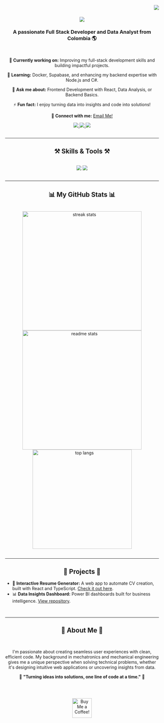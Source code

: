 <img align="right" src="https://visitor-badge.laobi.icu/badge?page_id=JaimeIngenia.JaimeIngenia" />

<h1 align="center">
    <img src="https://readme-typing-svg.herokuapp.com/?font=Righteous&size=35&center=true&vCenter=true&width=500&height=70&duration=4000&lines=Hi+There!+👋;+I'm+Jaime+Moncayo!;" />
</h1>

<h3 align="center">A passionate Full Stack Developer and Data Analyst from Colombia 🌎</h3>

<br/>

<div align="center">
 
 🔭 **Currently working on:** Improving my full-stack development skills and building impactful projects.

🌱 **Learning:** Docker, Supabase, and enhancing my backend expertise with Node.js and C#.

💬 **Ask me about:** Frontend Development with React, Data Analysis, or Backend Basics.

⚡ **Fun fact:** I enjoy turning data into insights and code into solutions!

📧 **Connect with me:** [Email Me!](mailto:jaime.moncayo@gmail.com)

<div align="center"> 
  <a href="mailto:pedro.sales.muniz@gmail.com">
    <img src="https://img.shields.io/badge/Gmail-333333?style=for-the-badge&logo=gmail&logoColor=red" />
  </a>
  <a href="https://linkedin.com/in/pedro-sales-muniz" target="_blank">
    <img src="https://img.shields.io/badge/LinkedIn-0077B5?style=for-the-badge&logo=linkedin&logoColor=white" target="_blank" />
  </a>
  <a href="https://salesp07.github.io" target="_blank">
     <img src="https://img.shields.io/badge/Portfolio-FF5722?style=for-the-badge&logo=todoist&logoColor=white" target="_blank" /> <!-- sqlite, safari, google-chrome are other good icon options -->
  </a>
</div>

</div>
 
<br/>
<hr/>

<h2 align="center">⚒️ Skills & Tools ⚒️</h2>
<br/>
<div align="center">
    <img src="https://skillicons.dev/icons?i=react,redux,typescript,javascript,html,css,bootstrap,tailwind,git,github,nodejs,python,csharp,mysql,postgresql" />
    <img src="https://skillicons.dev/icons?i=powerbi,tableau,vscode,azure,figma,java,flask,express,sql" />
</div>

<br/>
<hr/>

<div align="center">
  <h2>📊 My GitHub Stats 📊</h2>
  <br>
  <img width=390 src="https://github-readme-streak-stats.vercel.app/?user=jaime-moncayo&count_private=true&theme=react&border_radius=10" alt="streak stats"/>
  <img width=390 src="https://github-readme-stats.vercel.app/api?username=jaime-moncayo&count_private=true&show_icons=true&theme=react&rank_icon=github&border_radius=10" alt="readme stats" />
  <br/>
  <img width=325 align="center" src="https://github-readme-stats.vercel.app/api/top-langs/?username=jaime-moncayo&hide=HTML&langs_count=8&layout=compact&theme=react&border_radius=10" alt="top langs" />
</div>

<br/>
<hr/>

<h2 align="center">🚀 Projects 🚀</h2>
<ul>
  <li>🌟 <strong>Interactive Resume Generator:</strong> A web app to automate CV creation, built with React and TypeScript. <a href="https://github.com/jaime-moncayo/resume-generator">Check it out here</a>.</li>
  <li>📊 <strong>Data Insights Dashboard:</strong> Power BI dashboards built for business intelligence. <a href="https://github.com/jaime-moncayo/data-insights">View repository</a>.</li>
</ul>

<br/>
<hr/>

<h2 align="center">🌟 About Me 🌟</h2>
<br/>
<p align="center">
    I'm passionate about creating seamless user experiences with clean, efficient code. My background in mechatronics and mechanical engineering gives me a unique perspective when solving technical problems, whether it's designing intuitive web applications or uncovering insights from data.
</p>

<div align="center">
  🌟 <strong>"Turning ideas into solutions, one line of code at a time."</strong> 🌟
</div>

<br/><br/>

<div align="center">
<a href='https://www.buymeacoffee.com/jaimemoncayo' target='_blank'><img height='64' style='border:0px;height:64px;' src='https://storage.ko-fi.com/cdn/kofi1.png?v=3' border='0' alt='Buy Me a Coffee!' /></a>
</div>

<br/>
